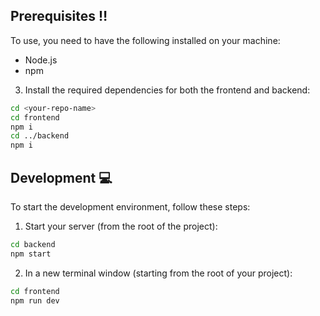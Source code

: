 
## Prerequisites ‼️

To use, you need to have the following installed on your machine:

- Node.js 
- npm 

3. Install the required dependencies for both the frontend and backend:

```bash
cd <your-repo-name>
cd frontend
npm i
cd ../backend
npm i
```

## Development 💻

To start the development environment, follow these steps:

1. Start your server (from the root of the project):

```bash
cd backend
npm start
```

2. In a new terminal window (starting from the root of your project):
```bash
cd frontend
npm run dev
```
